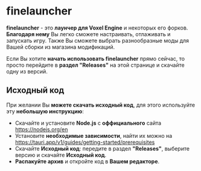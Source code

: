 # finelauncher

**finelauncher** - это **лаунчер для Voxel Engine** и некоторых его форков. **Благодаря нему** Вы легко сможете настраивать, отлаживать и запускать игру. Также Вы сможете выбрать разнообразные моды для Вашей сборки из магазина модификаций.

Если Вы хотите **начать использовать finelauncher** прямо сейчас, то просто перейдите в **раздел "Releases"** на этой странице и скачайте одну из версий.

## Исходный код

При желании Вы **можете скачать исходный код**, для этого используйте эту **небольшую инструкцию**:
* Скачайте и установите **Node.js** с **оффициального** сайта https://nodejs.org/en
* Установите **необходимые зависимости**, найти их можно на https://tauri.app/v1/guides/getting-started/prerequisites
* Скачайте **Исходный код**: передите в раздел **"Releases"**, выберите версию и скачайте **Исходный код**.
* **Распакуйте архив** и откройте код в **Вашем редакторе**.

